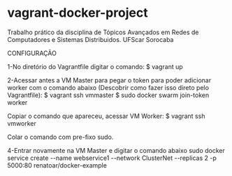 # vagrant-docker-project
Trabalho prático da disciplina de Tópicos Avançados em Redes de Computadores e Sistemas Distribuidos. UFScar Sorocaba

CONFIGURAÇÃO

1-No diretório do Vagrantfile digitar o comando:
$ vagrant up

2-Acessar antes a VM Master para pegar o token para poder adicionar worker com o comando abaixo (Descobrir como fazer isso direto pelo Vagrantfile):
$ vagrant ssh vmmaster
$ sudo docker swarm join-token worker

Copiar o comando que apareceu, acessar VM Worker:
$ vagrant ssh vmworker

Colar o comando com pre-fixo sudo.

4-Entrar novamente na VM Master e digitar o comando abaixo
sudo docker service create --name webservice1 --network ClusterNet --replicas 2 -p 5000:80 renatoar/docker-example

